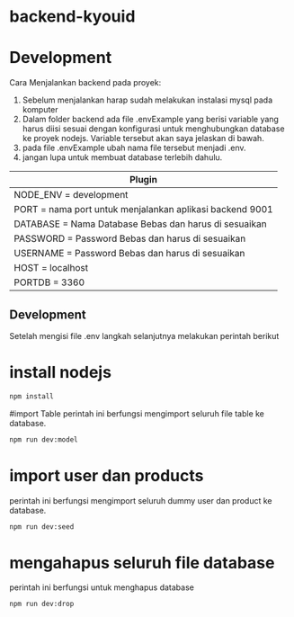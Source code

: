 # backend-kyouid

# Development

Cara Menjalankan backend pada proyek:

1. Sebelum menjalankan harap sudah melakukan instalasi mysql pada komputer
2. Dalam folder backend ada file .envExample yang berisi variable yang harus diisi sesuai dengan konfigurasi untuk menghubungkan database ke proyek nodejs. Variable tersebut akan saya jelaskan di bawah.
3. pada file .envExample ubah nama file tersebut menjadi .env.
4. jangan lupa untuk membuat database terlebih dahulu.

| Plugin                                                   |
| -------------------------------------------------------- |
| NODE_ENV = development                                   |
| PORT = nama port untuk menjalankan aplikasi backend 9001 |
| DATABASE = Nama Database Bebas dan harus di sesuaikan    |
| PASSWORD = Password Bebas dan harus di sesuaikan         |
| USERNAME = Password Bebas dan harus di sesuaikan         |
| HOST = localhost                                         |
| PORTDB = 3360                                            |

## Development

Setelah mengisi file .env langkah selanjutnya melakukan perintah berikut

# install nodejs

```sh
npm install
```

#import Table
perintah ini berfungsi mengimport seluruh file table ke database.

```sh
npm run dev:model
```

# import user dan products

perintah ini berfungsi mengimport seluruh dummy user dan product ke database.

```sh
npm run dev:seed
```

# mengahapus seluruh file database

perintah ini berfungsi untuk menghapus database

```sh
npm run dev:drop
```
